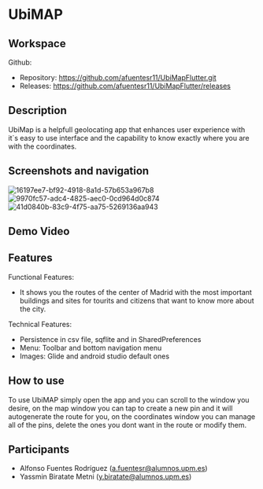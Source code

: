 # UbiMAP
## Workspace
Github:
  * Repository: https://github.com/afuentesr11/UbiMapFlutter.git
  * Releases: https://github.com/afuentesr11/UbiMapFlutter/releases

## Description
UbiMap is a helpfull geolocating app that enhances user experience with it`s easy to use interface and the capability to know exactly where you are with the coordinates.

## Screenshots and navigation
![16197ee7-bf92-4918-8a1d-57b653a967b8](https://github.com/afuentesr11/UbiMapFlutter/assets/76210324/c26a4e16-9ef2-4bda-bd73-816f93b8b4aa)
![9970fc57-adc4-4825-aec0-0cd964d0c874](https://github.com/afuentesr11/UbiMapFlutter/assets/76210324/696e1627-e4ad-41f2-abd4-f793c67c31ff)
![41d0840b-83c9-4f75-aa75-5269136aa943](https://github.com/afuentesr11/UbiMapFlutter/assets/76210324/42096688-2af9-4c46-a2e2-a5d5594ae800)



## Demo Video
## Features
Functional Features:

 * It shows you the routes of the center of Madrid with the most important buildings and sites for tourits and citizens that want to know more about the city.

Technical Features:

 * Persistence in csv file, sqflite and in SharedPreferences
 * Menu: Toolbar and bottom navigation menu
 * Images: Glide and android studio default ones

## How to use
To use UbiMAP simply open the app and you can scroll to the window you desire, on the map window you can tap to create a new pin and it will autogenerate the route for you, on the coordinates window you can manage all of the pins, delete the ones you dont want in the route or modify them.
## Participants
 * Alfonso Fuentes Rodríguez (a.fuentesr@alumnos.upm.es)
 * Yassmin Biratate Metni (y.biratate@alumnos.upm.es)
